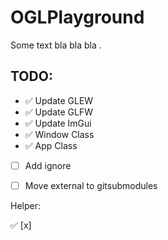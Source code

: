 # OGLPlayground

Some text bla bla bla .

## TODO:
- ✅ Update GLEW 
- ✅ Update GLFW
- ✅ Update ImGui
- ✅ Window Class
- ✅ App Class
- [ ] Add ignore
- [ ] Move external to gitsubmodules




Helper: 

✅
[x]